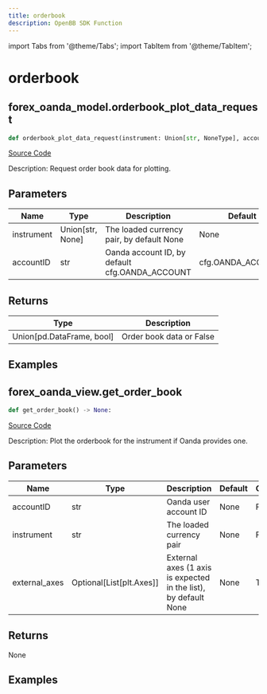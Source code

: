 ```yaml
---
title: orderbook
description: OpenBB SDK Function
---
```


import Tabs from '@theme/Tabs';
import TabItem from '@theme/TabItem';

# orderbook

<Tabs>
<TabItem value="model" label="Model" default>

## forex_oanda_model.orderbook_plot_data_request

```python title='openbb_terminal/forex/oanda/oanda_model.py'
def orderbook_plot_data_request(instrument: Union[str, NoneType], accountID: str) -> None:
```
[Source Code](https://github.com/OpenBB-finance/OpenBBTerminal/tree/main/openbb_terminal/forex/oanda/oanda_model.py#L137)

Description: Request order book data for plotting.

## Parameters

| Name | Type | Description | Default | Optional |
| ---- | ---- | ----------- | ------- | -------- |
| instrument | Union[str, None] | The loaded currency pair, by default None | None | False |
| accountID | str | Oanda account ID, by default cfg.OANDA_ACCOUNT | cfg.OANDA_ACCOUNT | True |

## Returns

| Type | Description |
| ---- | ----------- |
| Union[pd.DataFrame, bool] | Order book data or False |

## Examples



</TabItem>
<TabItem value="view" label="View">

## forex_oanda_view.get_order_book

```python title='openbb_terminal/decorators.py'
def get_order_book() -> None:
```
[Source Code](https://github.com/OpenBB-finance/OpenBBTerminal/tree/main/openbb_terminal/decorators.py#L80)

Description: Plot the orderbook for the instrument if Oanda provides one.

## Parameters

| Name | Type | Description | Default | Optional |
| ---- | ---- | ----------- | ------- | -------- |
| accountID | str | Oanda user account ID | None | False |
| instrument | str | The loaded currency pair | None | False |
| external_axes | Optional[List[plt.Axes]] | External axes (1 axis is expected in the list), by default None | None | True |

## Returns

None

## Examples



</TabItem>
</Tabs>